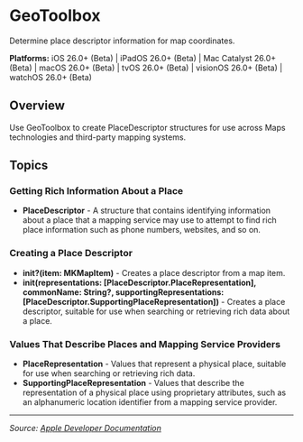 # GeoToolbox

Determine place descriptor information for map coordinates.

**Platforms:** iOS 26.0+ (Beta) | iPadOS 26.0+ (Beta) | Mac Catalyst 26.0+ (Beta) | macOS 26.0+ (Beta) | tvOS 26.0+ (Beta) | visionOS 26.0+ (Beta) | watchOS 26.0+ (Beta)

## Overview

Use GeoToolbox to create PlaceDescriptor structures for use across Maps technologies and third-party mapping systems.

## Topics

### Getting Rich Information About a Place
- **PlaceDescriptor** - A structure that contains identifying information about a place that a mapping service may use to attempt to find rich place information such as phone numbers, websites, and so on.

### Creating a Place Descriptor
- **init?(item: MKMapItem)** - Creates a place descriptor from a map item.
- **init(representations: [PlaceDescriptor.PlaceRepresentation], commonName: String?, supportingRepresentations: [PlaceDescriptor.SupportingPlaceRepresentation])** - Creates a place descriptor, suitable for use when searching or retrieving rich data about a place.

### Values That Describe Places and Mapping Service Providers
- **PlaceRepresentation** - Values that represent a physical place, suitable for use when searching or retrieving rich data.
- **SupportingPlaceRepresentation** - Values that describe the representation of a physical place using proprietary attributes, such as an alphanumeric location identifier from a mapping service provider.

---

*Source: [Apple Developer Documentation](https://developer.apple.com/documentation/GeoToolbox)*